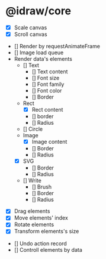 # @idraw/core

- [x] Scale canvas
- [x] Scroll canvas
- [] Render by requestAnimateFrame
- [] Image load queue
- Render data's elements
  - [] Text
    - [] Text content
    - [] Font size
    - [] Font family
    - [] Font color
    - [] Border
  - Rect
    - [x] Rect content
    - [] border
    - [] Radius
  - [] Circle
  - Image
    - [x] Image content
    - [] Border 
    - [] Radius
  - [x] SVG
    - [] Border 
    - [] Radius
  - [] Write
    - [] Brush
    - [] Border 
    - [] Radius
- [x] Drag elements
- [x] Move elements' index
- [x] Rotate elements
- [x] Transform elements's size
- [] Undo action record
- [] Controll elements by data